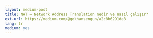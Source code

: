 ```yaml
---
layout: medium-post
title: NAT — Network Address Translation nedir ve nasıl çalışır?
ext-url: https://medium.com/@gokhansengun/a2c8b6291de8
lang: tr
medium: yes 
---
```


